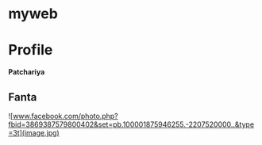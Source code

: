# myweb

# Profile
**Patchariya**
## Fanta
![www.facebook.com/photo.php?fbid=3869387579800402&set=pb.100001875946255.-2207520000..&type=3t](image.jpg)

